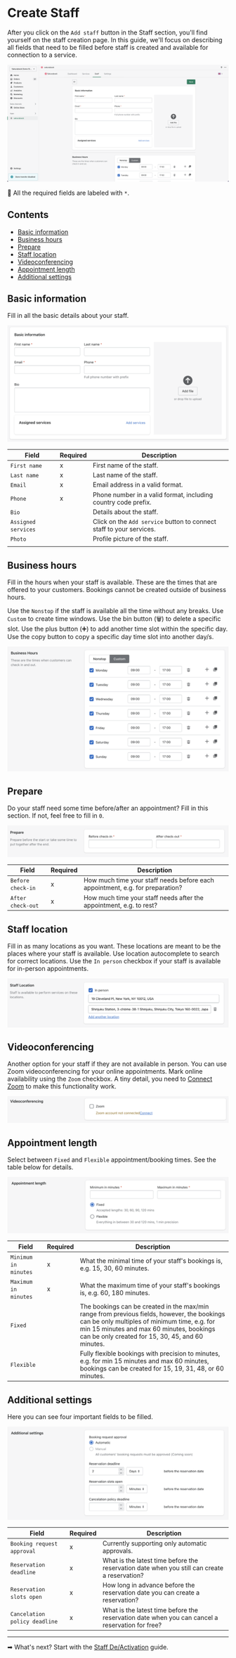 # Create Staff

After you click on the `Add staff` button in the Staff section, you'll find yourself on the staff creation page. In this guide, we'll focus on describing all fields that need to be filled before staff is created and available for connection to a service.

![Alt text](../img/Screenshot%202022-08-30%20at%2013.29.30.png?raw=true "Sakurabook Add Staff")

📌 All the required fields are labeled with `*`.

## Contents

- [Basic information](#basic-information)
- [Business hours](#business-hours)
- [Prepare](#prepare)
- [Staff location](#staff-location)
- [Videoconferencing](#videoconferencing)
- [Appointment length](#appointment-length)
- [Additional settings](#additional-settings)

## Basic information

Fill in all the basic details about your staff.

![Alt text](../img/Screenshot%202022-08-30%20at%2013.27.19.png?raw=true "Sakurabook Staff Basic information")

| Field               | Required | Description                                                          |
| ------------------- | -------- | -------------------------------------------------------------------- |
| `First name`        | x        | First name of the staff.                                             |
| `Last name`         | x        | Last name of the staff.                                              |
| `Email`             | x        | Email address in a valid format.                                     |
| `Phone`             | x        | Phone number in a valid format, including country code prefix.       |
| `Bio`               |          | Details about the staff.                                             |
| `Assigned services` |          | Click on the `Add service` button to connect staff to your services. |
| `Photo`             |          | Profile picture of the staff.                                        |
|                     |          |                                                                      |

## Business hours

Fill in the hours when your staff is available. These are the times that are offered to your customers. Bookings cannot be created outside of business hours.

Use the `Nonstop` if the staff is available all the time without any breaks. Use `Custom` to create time windows. Use the bin button (🗑) to delete a specific slot. Use the plus button (➕) to add another time slot within the specific day. Use the copy button to copy a specific day time slot into another day/s.

![Alt text](../img/Screenshot%202022-08-30%20at%2013.27.47.png?raw=true "Sakurabook Staff Business hours")

## Prepare

Do your staff need some time before/after an appointment? Fill in this section. If not, feel free to fill in `0`.

![Alt text](../img/Screenshot%202022-08-30%20at%2013.28.01.png?raw=true "Sakurabook Staff Prepare")

| Field             | Required | Description                                                                   |
| ----------------- | -------- | ----------------------------------------------------------------------------- |
| `Before check-in` | x        | How much time your staff needs before each appointment, e.g. for preparation? |
| `After check-out` | x        | How much time your staff needs after the appointment, e.g. to rest?           |

## Staff location

Fill in as many locations as you want. These locations are meant to be the places where your staff is available. Use location autocomplete to search for correct locations. Use the `In person` checkbox if your staff is available for in-person appointments.

![Alt text](../img/Screenshot%202022-08-30%20at%2013.53.52.png?raw=true "Sakurabook Staff location")

## Videoconferencing

Another option for your staff if they are not available in person. You can use Zoom videoconferencing for your online appointments. Mark online availability using the `Zoom` checkbox. A tiny detail, you need to [Connect Zoom](./connect-zoom.md) to make this functionality work.

![Alt text](../img/Screenshot%202022-08-30%20at%2013.28.16.png?raw=true "Sakurabook Videoconferencing")

## Appointment length

Select between `Fixed` and `Flexible` appointment/booking times. See the table below for details.

![Alt text](../img/Screenshot%202022-08-30%20at%2013.28.25.png?raw=true "Sakurabook Appointment length")

| Field                | Required | Description                                                                                                                                                                                                                                  |
| -------------------- | -------- | -------------------------------------------------------------------------------------------------------------------------------------------------------------------------------------------------------------------------------------------- |
| `Minimum in minutes` | x        | What the minimal time of your staff's bookings is, e.g. 15, 30, 60 minutes.                                                                                                                                                                  |
| `Maximum in minutes` | x        | What the maximum time of your staff's bookings is, e.g. 60, 180 minutes.                                                                                                                                                                     |
| `Fixed`              |          | The bookings can be created in the max/min range from previous fields, however, the bookings can be only multiples of minimum time, e.g. for min 15 minutes and max 60 minutes, bookings can be only created for 15, 30, 45, and 60 minutes. |
| `Flexible`           |          | Fully flexible bookings with precision to minutes, e.g. for min 15 minutes and max 60 minutes, bookings can be created for 15, 19, 31, 48, or 60 minutes.                                                                                    |

## Additional settings

Here you can see four important fields to be filled.

![Alt text](../img/Screenshot%202022-08-30%20at%2013.28.33.png?raw=true "Sakurabook Additional settings")

| Field                         | Required | Description                                                                                     |
| ----------------------------- | -------- | ----------------------------------------------------------------------------------------------- |
| `Booking request approval`    | x        | Currently supporting only automatic approvals.                                                  |
| `Reservation deadline`        | x        | What is the latest time before the reservation date when you still can create a reservation?    |
| `Reservation slots open`      | x        | How long in advance before the reservation date you can create a reservation?                   |
| `Cancelation policy deadline` | x        | What is the latest time before the reservation date when you can cancel a reservation for free? |

---

➡ What's next? Start with the [Staff De/Activation](./staff-de-activation.md) guide.
